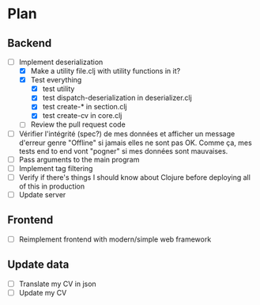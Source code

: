 # Plan

## Backend

- [ ] Implement deserialization
    - [x] Make a utility file.clj with utility functions in it?
    - [x] Test everything
        - [x] test utility
        - [x] test dispatch-deserialization in deserializer.clj
        - [x] test create-* in section.clj
        - [x] test create-cv in core.clj
    - [ ] Review the pull request code
- [ ] Vérifier l'intégrité (spec?) de mes données et afficher un message d'erreur genre "Offline" si jamais elles ne sont pas OK.
    Comme ça, mes tests end to end vont "pogner" si mes données sont mauvaises.
- [ ] Pass arguments to the main program
- [ ] Implement tag filtering
- [ ] Verify if there's things I should know about Clojure before deploying all of this in production
- [ ] Update server

## Frontend

- [ ] Reimplement frontend with modern/simple web framework

## Update data

- [ ] Translate my CV in json
- [ ] Update my CV
